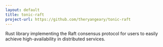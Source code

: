 ```yaml
---
layout: default
title: tonic-raft
project-url: https://github.com/theryangeary/tonic-raft
---
```


Rust library implementing the Raft consensus protocol for users to easily
achieve high-availability in distributed services.

<!--vim: tw=80:-->
